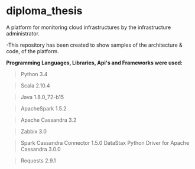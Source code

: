 # diploma_thesis

A platform for monitoring cloud infrastructures by the infrastructure administrator.


-This repository has been created to show samples of the architecture & code, of the platform.


**Programming Languages, Libraries, Api's and Frameworks were used:**
>Python 3.4 

>Scala 2.10.4 

>Java 1.8.0_72-b15 

>ApacheSpark 1.5.2 

>Apache Cassandra 3.2 

>Zabbix 3.0 

>Spark Cassandra Connector 1.5.0 DataStax Python Driver for Apache Cassandra 3.0.0 

>Requests 2.9.1
